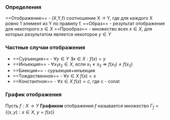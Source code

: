 ### Определения
==Отображение== - (X,Y,f) соотношение X -> Y, где для каждого X ровно 1 элемент из Y по правилу f.
==Образ== - результат отображение для некоторого $x \in X$
==Прообраз== - множество всех $x \in X$, для которых результатом является некоторое $y \in Y$
### Частные случаи отображения
* ==Суръекция== - $\forall y \in Y$  $\exists x \in X: f(x)=y$
* ==Инъекция== - $\forall x_{1} x_{2} \in X$, если $x_{1} \not= x_{2}$ => $f(x_{1}) \not= f(x_{2})$ 
* ==Биекция== - суръекция+инъекция
* ==Тождественное== - $\forall x \in X$ $f(x)=x$
* ==Константное== - $\forall x \in X$ $f(x)=c$, где c - const

### График отображения
Пусть $f: X \to Y$ <b>Графиком</b> отображения $f$ называется множество
$Г_{f} = \{(x,y):x \in X,\ y=f(x)\}$
